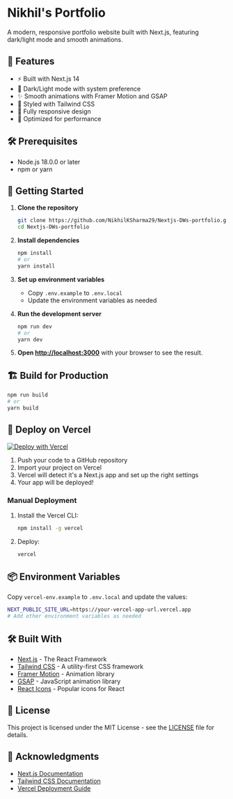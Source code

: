 # Nikhil's Portfolio

A modern, responsive portfolio website built with Next.js, featuring dark/light mode and smooth animations.

## 🚀 Features

- ⚡️ Built with Next.js 14
- 🎨 Dark/Light mode with system preference
- ✨ Smooth animations with Framer Motion and GSAP
- 🎨 Styled with Tailwind CSS
- 📱 Fully responsive design
- 🚀 Optimized for performance

## 🛠️ Prerequisites

- Node.js 18.0.0 or later
- npm or yarn

## 🚀 Getting Started

1. **Clone the repository**
   ```bash
   git clone https://github.com/NikhilKSharma29/Nextjs-DWs-portfolio.git
   cd Nextjs-DWs-portfolio
   ```

2. **Install dependencies**
   ```bash
   npm install
   # or
   yarn install
   ```

3. **Set up environment variables**
   - Copy `.env.example` to `.env.local`
   - Update the environment variables as needed

4. **Run the development server**
   ```bash
   npm run dev
   # or
   yarn dev
   ```

5. **Open [http://localhost:3000](http://localhost:3000)** with your browser to see the result.

## 🏗 Build for Production

```bash
npm run build
# or
yarn build
```

## 🚀 Deploy on Vercel

[![Deploy with Vercel](https://vercel.com/button)](https://vercel.com/new/clone?repository-url=https%3A%2F%2Fgithub.com%2FNikhilKSharma29%2FNextjs-DWs-portfolio&project-name=my-portfolio&repository-name=my-portfolio)

1. Push your code to a GitHub repository
2. Import your project on Vercel
3. Vercel will detect it's a Next.js app and set up the right settings
4. Your app will be deployed!

### Manual Deployment

1. Install the Vercel CLI:
   ```bash
   npm install -g vercel
   ```

2. Deploy:
   ```bash
   vercel
   ```

## 📦 Environment Variables

Copy `vercel-env.example` to `.env.local` and update the values:

```bash
NEXT_PUBLIC_SITE_URL=https://your-vercel-app-url.vercel.app
# Add other environment variables as needed
```

## 🛠 Built With

- [Next.js](https://nextjs.org/) - The React Framework
- [Tailwind CSS](https://tailwindcss.com/) - A utility-first CSS framework
- [Framer Motion](https://www.framer.com/motion/) - Animation library
- [GSAP](https://greensock.com/gsap/) - JavaScript animation library
- [React Icons](https://react-icons.github.io/react-icons/) - Popular icons for React

## 📄 License

This project is licensed under the MIT License - see the [LICENSE](LICENSE) file for details.

## 🙏 Acknowledgments

- [Next.js Documentation](https://nextjs.org/docs)
- [Tailwind CSS Documentation](https://tailwindcss.com/docs)
- [Vercel Deployment Guide](https://vercel.com/docs)
